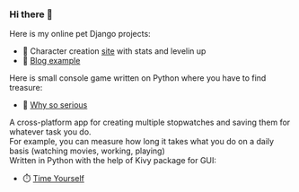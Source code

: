 ### Hi there 👋

Here is my online pet Django projects:
* 🔭 Character creation [site](https://windowhero.herokuapp.com/) with stats and levelin up
* 💬 [Blog example](https://rutasblog.herokuapp.com/)

Here is small console game written on Python where you have to find treasure:
* 👾 [Why so serious](https://github.com/IharSha/why_so_serious)

A cross-platform app for creating multiple stopwatches and saving them for whatever task you do.<br> For example, you can measure how long it takes what you do on a daily basis (watching movies, working, playing)<br>
Written in Python with the help of Kivy package for GUI:
* ⏱️ [Time Yourself](https://github.com/IharSha/timeyourself)

<!--
**IharSha/iharsha** is a ✨ _special_ ✨ repository because its `README.md` (this file) appears on your GitHub profile.

Here are some ideas to get you started:

- 🔭 I’m currently working on ...
- 🌱 I’m currently learning ...
- 👯 I’m looking to collaborate on ...
- 🤔 I’m looking for help with ...
- 💬 Ask me about ...
- 📫 How to reach me: ...
- 😄 Pronouns: ...
- ⚡ Fun fact: ...
-->
